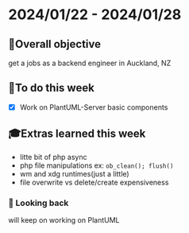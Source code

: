 # 2024/01/22 - 2024/01/28

## 🎯Overall objective
get a jobs as a backend engineer in Auckland, NZ

## 📝To do this week
- [x] Work on PlantUML-Server basic components

## 🎓Extras learned this week
- litte bit of php async
- php file manipulations ex: `ob_clean(); flush()`
- wm and xdg runtimes(just a little)
- file overwrite vs delete/create expensiveness

### 🧭 Looking back
will keep on working on PlantUML
